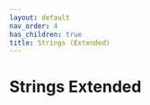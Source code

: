 ```yaml
---
layout: default
nav_order: 4
has_children: true
title: Strings (Extended)
---
```

# Strings Extended
